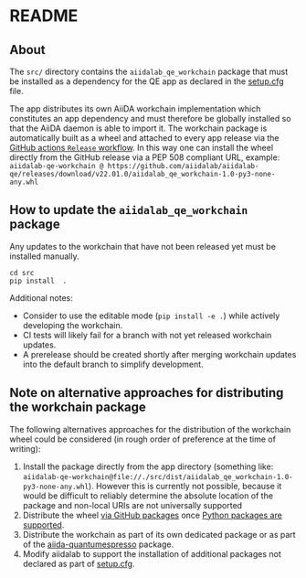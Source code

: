 # README

## About

The `src/` directory contains the `aiidalab_qe_workchain` package that must be installed as a dependency for the QE app as declared in the [setup.cfg](setup.cfg) file.

The app distributes its own AiiDA workchain implementation which constitutes an app dependency and must therefore be globally installed so that the AiiDA daemon is able to import it.
The workchain package is automatically built as a wheel and attached to every app release via the [GitHub actions `Release` workflow](https://github.com/aiidalab/aiidalab-qe/blob/master/.github/workflows/release.yml).
In this way one can install the wheel directly from the GitHub release via a PEP 508 compliant URL, example: `aiidalab-qe-workchain @ https://github.com/aiidalab/aiidalab-qe/releases/download/v22.01.0/aiidalab_qe_workchain-1.0-py3-none-any.whl`

## How to update the `aiidalab_qe_workchain` package

Any updates to the workchain that have not been released yet must be installed manually.

```console
cd src
pip install  .
```

Additional notes:
- Consider to use the editable mode (`pip install -e .`) while actively developing the workchain.
- CI tests will likely fail for a branch with not yet released workchain updates.
- A prerelease should be created shortly after merging workchain updates into the default branch to simplify development.

## Note on alternative approaches for distributing the workchain package

The following alternatives approaches for the distribution of the workchain wheel could be considered (in rough order of preference at the time of writing):

1. Install the package directly from the app directory (something like: `aiidalab-qe-workchain@file://./src/dist/aiidalab_qe_workchain-1.0-py3-none-any.whl`).
   However this is currently not possible, because it would be difficult to reliably determine the absolute location of the package and non-local URIs are not universally supported
2. Distribute the wheel [via GitHub packages](https://github.com/orgs/aiidalab/packages) once [Python packages are supported](https://github.com/github/roadmap/issues/94).
3. Distribute the workchain as part of its own dedicated package or as part of the [aiida-quantumespresso](https://github.com/aiidateam/aiida-quantumespresso) package.
4. Modify aiidalab to support the installation of additional packages not declared as part of [setup.cfg](setup.cfg).
